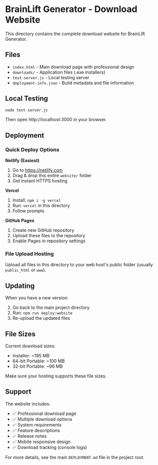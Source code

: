 # BrainLift Generator - Download Website

This directory contains the complete download website for BrainLift Generator.

## Files

- `index.html` - Main download page with professional design
- `downloads/` - Application files (.exe installers)
- `test-server.js` - Local testing server
- `deployment-info.json` - Build metadata and file information

## Local Testing

```bash
node test-server.js
```

Then open http://localhost:3000 in your browser.

## Deployment

### Quick Deploy Options

**Netlify (Easiest)**
1. Go to https://netlify.com
2. Drag & drop this entire `website/` folder
3. Get instant HTTPS hosting

**Vercel**
1. Install: `npm i -g vercel`
2. Run: `vercel` in this directory
3. Follow prompts

**GitHub Pages**
1. Create new GitHub repository
2. Upload these files to the repository
3. Enable Pages in repository settings

### File Upload Hosting
Upload all files in this directory to your web host's public folder (usually `public_html` or `www`).

## Updating

When you have a new version:
1. Go back to the main project directory
2. Run: `npm run deploy:website`
3. Re-upload the updated files

## File Sizes

Current download sizes:
- Installer: ~195 MB
- 64-bit Portable: ~100 MB  
- 32-bit Portable: ~96 MB

Make sure your hosting supports these file sizes.

## Support

The website includes:
- ✅ Professional download page
- ✅ Multiple download options
- ✅ System requirements
- ✅ Feature descriptions
- ✅ Release notes
- ✅ Mobile responsive design
- ✅ Download tracking (console logs)

For more details, see the main `DEPLOYMENT.md` file in the project root. 